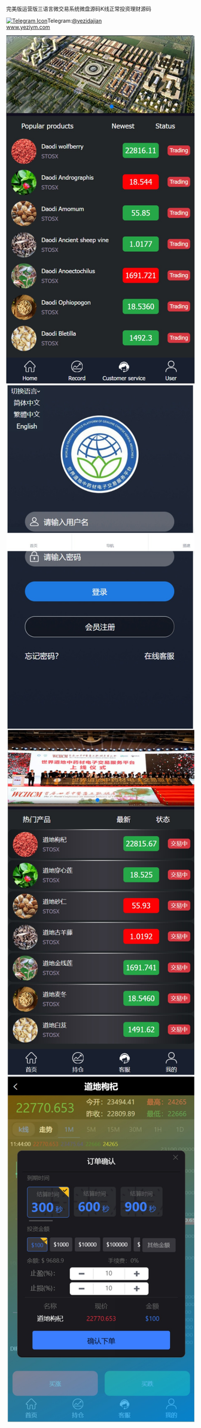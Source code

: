 完美版运营版三语言微交易系统微盘源码K线正常投资理财源码<p dir="auto"><a target="_blank" rel="noopener noreferrer nofollow" href="https://camo.githubusercontent.com/d614d90677fbc2e34c7c62ebc68c82379d87a57c4beaf05af65fec7ba6b72e36/68747470733a2f2f63646e2d69636f6e732d706e672e666c617469636f6e2e636f6d2f3531322f323131312f323131313634362e706e67"><img src="https://camo.githubusercontent.com/d614d90677fbc2e34c7c62ebc68c82379d87a57c4beaf05af65fec7ba6b72e36/68747470733a2f2f63646e2d69636f6e732d706e672e666c617469636f6e2e636f6d2f3531322f323131312f323131313634362e706e67" alt="Telegram Icon" style="width: 16px; max-width: 100%;" data-canonical-src="https://cdn-icons-png.flaticon.com/512/2111/2111646.png"></a>Telegram:<a href="https://t.me/yezidajian" rel="nofollow">@yezidajian</a><br><a href="https://www.yeziym.com/">www.yeziym.com</a></p><img src="https://github.com/yeziym/wanmeibanyunyingban_Xf/blob/main/2lcJL.png"><img src="https://github.com/yeziym/wanmeibanyunyingban_Xf/blob/main/rIXdU.png"><img src="https://github.com/yeziym/wanmeibanyunyingban_Xf/blob/main/DicC3.png"><img src="https://github.com/yeziym/wanmeibanyunyingban_Xf/blob/main/uXZwL.png">